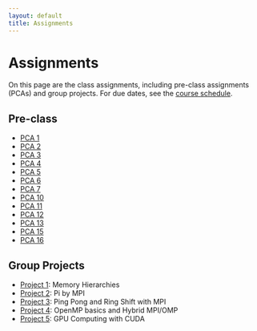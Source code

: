 ```yaml
---
layout: default
title: Assignments
---
```


# Assignments

On this page are the class assignments, including pre-class assignments (PCAs) and group projects. For due dates, see the [course schedule](schedule.md).

## Pre-class

- [PCA 1](assignments/pca1.md)
- [PCA 2](assignments/pca2.md)
- [PCA 3](assignments/pca3.md)
- [PCA 4](assignments/pca4.md)
- [PCA 5](assignments/pca5.md)
- [PCA 6](assignments/pca6.md)
- [PCA 7](assignments/pca7.md)
- [PCA 10](assignments/pca10.md)
- [PCA 11](assignments/pca11.md)
- [PCA 12](assignments/pca12.md)
- [PCA 13](assignments/pca13.md)
- [PCA 15](assignments/pca15.md)
- [PCA 16](assignments/pca16.md)
    
<!-- - [PCA 8](assignments/pca8.md)
- [PCA 9](assignments/pca9.md)

 -->
  
## Group Projects

- [Project 1](assignments/proj1.md): Memory Hierarchies
- [Project 2](assignments/proj2.md): Pi by MPI
- [Project 3](assignments/proj3.md): Ping Pong and Ring Shift with MPI 
- [Project 4](assignments/proj4.md): OpenMP basics and Hybrid MPI/OMP
- [Project 5](assignments/proj5_cuda.md): GPU Computing with CUDA
    
<!-- 
- [Project 5](assignments/proj5.md): Advanced MPI
- [Project 6](assignments/proj6.md): OMP Offloading/GPU computing -->
